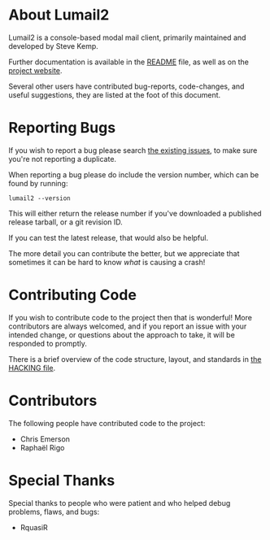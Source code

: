 # About Lumail2

Lumail2 is a console-based modal mail client, primarily maintained and developed
by Steve Kemp.

Further documentation is available in the [README](README.md) file, as well
as on the [project website](https://lumail.org/).

Several other users have contributed bug-reports, code-changes, and useful
suggestions, they are listed at the foot of this document.


# Reporting Bugs

If you wish to report a bug please search [the existing issues](https://github.com/lumail/lumail2/issues), to make sure you're not reporting a duplicate.

When reporting a bug please do include the version number, which can be found by
running:

    lumail2 --version

This will either return the release number if you've downloaded a published
release tarball, or a git revision ID.

If you can test the latest release, that would also be helpful.

The more detail you can contribute the better, but we appreciate that sometimes it can
be hard to know _what_ is causing a crash!


# Contributing Code

If you wish to contribute code to the project then that is wonderful!  More
contributors are always welcomed, and if you report an issue with your intended
change, or questions about the approach to take, it will be responded to promptly.

There is a brief overview of the code structure, layout, and standards in
[the HACKING file](HACKING.md).


# Contributors

The following people have contributed code to the project:

* Chris Emerson
* Raphaël Rigo

# Special Thanks

Special thanks to people who were patient and who helped debug problems, flaws, and bugs:

* RquasiR
